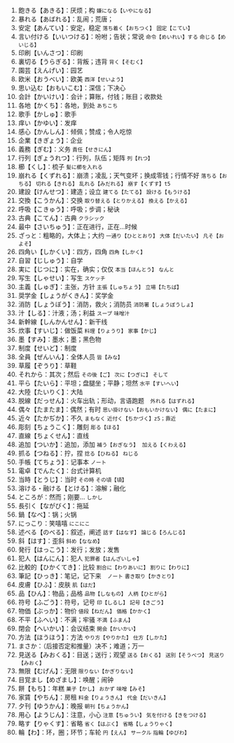1. 飽きる【あきる】：厌烦；构 `嫌になる【いやになる】`　
2. 暴れる【あばれる】：乱闹；荒唐；
3. 安定【あんてい】：安定，稳定 `落ち着く【おちつく】` `固定【こてい】`
4. 言い付ける【いいつける】：吩咐；告状；常说 `命令【めいれい】する` `命じる【めいじる】`
5. 印刷【いんさつ】：印刷
6. 裏切る【うらぎる】：背叛；违背 `背く【そむく】`　
7. 園芸【えんげい】：园艺
8. 欧米【おうべい】：欧美 `西洋【せいよう】`
9. 思い込む【おもいこむ】：深信；下决心
10. 会計【かいけい】：会计；算账，付钱；账目；收款处
11. 各地【かくち】：各地，到处 `あちこち`
12. 歌手【かしゅ】：歌手
13. 痒い【かゆい】：发痒 
14. 感心【かんしん】：倾佩；赞成；令人吃惊
15. 企業【きぎょう】：企业
16. 義務【ぎむ】：义务 `責任【せきにん】`
17. 行列【ぎょうれつ】：行列，队伍；矩阵 `列【れつ】`
18. 櫛【くし】：梳子 `髪に櫛を入れる`
19. 崩れる【くずれる】：崩溃；凌乱；天气变坏；换成零钱；行情不好 `落ちる【おちる】` `切れる【きれる】` `乱れる【みだれる】` `崩す【くずす】t5`
20. 建設【けんせつ】：建造；设立 `建てる【たてる】` `設ける【もうける】`
21. 交換【こうかん】：交换 `取り替える【とりかえる】` `換える【かえる】`　
22. 呼吸【こきゅう】：呼吸；步调；秘诀
23. 古典【こてん】：古典 `クラシック`
24. 最中【さいちゅう】：正在进行，正在...时候
25. ざっと：粗略的，大体上；大约 `一通り【ひととおり】` `大体【だいたい】` `凡そ【およそ】`
26. 四角い【しかくい】：四方，四角 `四角【しかく】`　
27. 自習【じしゅう】：自学
28. 実に【じつに】：实在，确实；仅仅 `本当【ほんとう】` `なんと`　
29. 写生【しゃせい】：写生 `スケッチ`
30. 主義【しゅぎ】：主张，方针 `主張【しゅちょう】` `立場【たちば】`　
31. 奨学金【しょうがくきん】：奖学金
32. 消防【しょうぼう】：消防，救火；消防员 `消防署【しょうぼうしょ】`
33. 汁【しる】：汁液；汤；利益 `スープ` `味噌汁`
34. 新幹線【しんかんせん】：新干线 
35. 炊事【すいじ】：做饭菜 `料理【りょうり】` `家事【かじ】`
36. 墨【すみ】：墨水；墨；黑色物
37. 制度【せいど】：制度
38. 全員【ぜんいん】：全体人员 `皆【みな】`
39. 草履【ぞうり】：草鞋
40. それから：其次；然后 `その後【ご】` `次に【つぎに】` `そして`
41. 平ら【たいら】：平坦；盘腿坐；平静；坦然 `水平【すいへい】`　
42. 大陸【たいりく】：大陆
43. 脱線【だっせん】：火车出轨；形动，言语跑题　`外れる【はずれる】`
44. 偶々【たまたま】：偶然；有时 `思い掛けない【おもいかけない】` `偶に【たまに】`　
45. 近々【たかぢか】：不久 `まもなく` `近付く【ちかづく】z5；靠近`
46. 彫刻【ちょうこく】：雕刻 `彫る【ほる】`　
47. 直線【ちょくせん】：直线
48. 追加【ついか】：追加，添加 `補う【おぎなう】`　`加える【くわえる】`
49. 抓る【つねる】：拧，捏 `捻る【ひねる】` `ねじる`
50. 手帳【てちょう】：记事本 `ノート`　
51. 電卓【でんたく】：台式计算机
52. 当時【とうじ】：当时 `その時` `その頃【頃】`
53. 溶ける・融ける【とける】：溶解；融化
54. ところが：然而；刚要... `しかし`
55. 長引く【ながびく】：拖延
56. 鍋【なべ】：锅；火锅
57. にっこり：笑嘻嘻 `にこにこ`
58. 述べる【のべる】：叙述，阐述 `話す【はなす】` `論じる【ろんじる】`
59. 斜【はす】：歪斜 `斜め【ななめ】`　
60. 発行【はっこう】：发行；发放；发售
61. 犯人【はんにん】：犯人 `犯罪者【はんざいしゃ】`
62. 比較的【ひかくてき】：比较 `割合に【わりあいに】` `割りに【わりに】`
63. 筆記【ひっき】：笔记，记下来　`ノート` `書き取り【かきとり】`
64. 皮膚【ひふ】：皮肤 `肌【はだ】`
65. 品【ひん】：物品；品格 `品物【しなもの】` `人柄【ひとがら】`
66. 符号【ふごう】：符号，记号 `印【しるし】` `記号【きごう】`
67. 物価【ぶっか】：物价 `値段【ねだん】` `価格【かかく】`
68. 不平【ふへい】：不满；牢骚 `不満【ふまん】`
69. 閉会【へいかい】：会议结束 `開会【かいかい】`
70. 方法【ほうほう】：方法 `やり方【やりかた】` `仕方【しかた】`
71. まさか：（后接否定和推量）决不；难道；万一
72. 見送る【みおくる】：目送；送行；观望 `送る【おくる】` `送別【そうべつ】` `見送り【みおく】`
73. 無限【むげん】：无限 `限りない【かぎりない】`
74. 目覚まし【めざまし】：唤醒；闹钟
75. 餅【もち】：年糕 `菓子【かし】` `おかず` `味噌【みそ】`
76. 家賃【やちん】：房租 `料金【りょうきん】` `代金【だいきん】`
77. 夕刊【ゆうかん】：晚报 `朝刊【ちょうかん】`
78. 用心【ようじん】：注意，小心 `注意【ちゅうい】` `気を付ける【きをつける】`
79. 略す【りゃくす】：省略 `省く【はぶく】` `省略【しょうりゃく】`
80. 輪【わ】：环，圈；环节；车轮 `円【えん】` `サークル` `指輪【ゆびわ】`